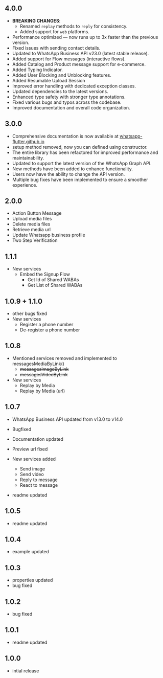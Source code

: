 ## 4.0.0

- **BREAKING CHANGES**:  
  - Renamed `replay` methods to `reply` for consistency.  
  - Added support for `web` platforms.  
- Performance optimized — now runs up to 3x faster than the previous version.  
- Fixed issues with sending contact details.  
- Updated to WhatsApp Business API v23.0 (latest stable release).  
- Added support for Flow messages (interactive flows).  
- Added Catalog and Product message support for e-commerce.  
- Added Typing Indicator.  
- Added User Blocking and Unblocking features.  
- Added Resumable Upload Session
- Improved error handling with dedicated exception classes.  
- Updated dependencies to the latest versions.  
- Enhanced type safety with stronger type annotations.  
- Fixed various bugs and typos across the codebase.  
- Improved documentation and overall code organization.  


## 3.0.0

- Comprehensive documentation is now available at [whatsapp-flutter.github.io](https://whatsapp-flutter.github.io)
- setup method removed, now you can defined using constructor.
- The entire library has been refactored for improved performance and maintainability.
- Updated to support the latest version of the WhatsApp Graph API.
- New methods have been added to enhance functionality.
- Users now have the ability to change the API version.
- Multiple bug fixes have been implemented to ensure a smoother experience.

## 2.0.0

- Action Button Message
- Upload media files
- Delete media files
- Retrieve media url
- Update Whatsapp business profile
- Two Step Verification

## 1.1.1

- New services
  - Embed the Signup Flow
    - Get Id of Shared WABAs
    - Get List of Shared WABAs

## 1.0.9 + 1.1.0

- other bugs fixed
- New services
  - Register a phone number
  - De-register a phone number

## 1.0.8

- Mentioned services removed and implemented to messagesMediaByLink()
  - ~~messagesImageByLink~~
  - ~~messagesVideoByLink~~
- New services
  - Replay by Media
  - Replay by Media (url)

## 1.0.7

- WhatsApp Business API updated from v13.0 to v14.0
- Bugfixed
- Documentation updated
- Preview url fixed
- New services added

  - Send image
  - Send video
  - Reply to message
  - React to message

- readme updated

## 1.0.5

- readme updated

## 1.0.4

- example updated

## 1.0.3

- properties updated
- bug fixed

## 1.0.2

- bug fixed

## 1.0.1

- readme updated

## 1.0.0

- intial release

